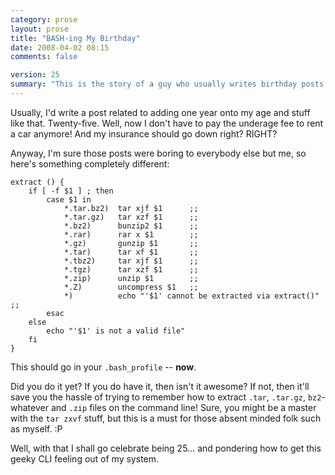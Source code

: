 ```yaml
---
category: prose
layout: prose
title: "BASH-ing My Birthday"
date: 2008-04-02 08:15
comments: false

version: 25
summary: "This is the story of a guy who usually writes birthday posts on this birthday. This year calls for something completely different. Why? He feels that the posts could be perceived as boring and he agrees completely. "
---
```


Usually, I'd write a post related to adding one year onto my age and stuff like that. Twenty-five. Well, now I don't have to pay the underage fee to rent a car anymore! And my insurance should go down right? RIGHT?

Anyway, I'm sure those posts were boring to everybody else but me, so here's something completely different:

    extract () {
        if [ -f $1 ] ; then
            case $1 in
                *.tar.bz2)  tar xjf $1      ;;
                *.tar.gz)   tar xzf $1      ;;
                *.bz2)      bunzip2 $1      ;;
                *.rar)      rar x $1        ;;
                *.gz)       gunzip $1       ;;
                *.tar)      tar xf $1       ;;
                *.tbz2)     tar xjf $1      ;;
                *.tgz)      tar xzf $1      ;;
                *.zip)      unzip $1        ;;
                *.Z)        uncompress $1   ;;
                *)          echo "'$1' cannot be extracted via extract()" ;;
            esac
        else
            echo "'$1' is not a valid file"
        fi
    }

This should go in your `.bash_profile` -- **now**.

Did you do it yet? If you do have it, then isn't it awesome? If not, then it'll save you the hassle of trying to remember how to extract `.tar`, `.tar.gz`, `bz2`-whatever and `.zip` files on the command line! Sure, you might be a master with the `tar zxvf` stuff, but this is a must for those absent minded folk such as myself. :P

Well, with that I shall go celebrate being 25... and pondering how to get this geeky CLI feeling out of my system.
